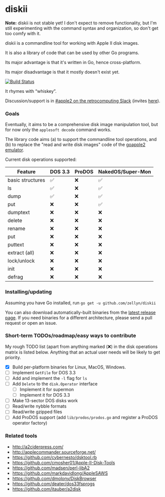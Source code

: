 diskii
======

**Note:** diskii is not stable yet! I don't expect to remove
functionality, but I'm still experimenting with the command syntax and
organization, so don't get too comfy with it.

diskii is a commandline tool for working with Apple II disk images.

It is also a library of code that can be used by other Go programs.

Its major advantage is that it's written in Go, hence
cross-platform.

Its major disadvantage is that it mostly doesn't exist yet.

[![Build Status](https://travis-ci.org/zellyn/diskii.svg?branch=master)](https://travis-ci.org/zellyn/diskii)

It rhymes with “whiskey”.

Discussion/support is in
[#apple2 on the retrocomputing Slack](https://retrocomputing.slack.com/messages/apple2/)
(invites [here](https://retrocomputing.herokuapp.com)).

### Goals

Eventually, it aims to be a comprehensive disk image manipulation
tool, but for now only the `applesoft decode` command works.

The library code aims (a) to support the commandline tool operations,
and (b) to replace the "read and write disk images" code of the
[goapple2 emulator](https://github.com/zellyn/goapple2).

Current disk operations supported:

| Feature          | DOS 3.3            | ProDOS | NakedOS/Super-Mon  |
| ---------------- | ------------------ | ------ | ------------------ |
| basic structures | :white_check_mark: | :x:    | :white_check_mark: |
| ls               | :white_check_mark: | :x:    | :white_check_mark: |
| dump             | :white_check_mark: | :x:    | :white_check_mark: |
| put              | :x:                | :x:    | :white_check_mark: |
| dumptext         | :x:                | :x:    | :x:                |
| delete           | :x:                | :x:    | :x:                |
| rename           | :x:                | :x:    | :x:                |
| put              | :x:                | :x:    | :x:                |
| puttext          | :x:                | :x:    | :x:                |
| extract (all)    | :x:                | :x:    | :x:                |
| lock/unlock      | :x:                | :x:    | :x:                |
| init             | :x:                | :x:    | :x:                |
| defrag           | :x:                | :x:    | :x:                |

### Installing/updating
Assuming you have Go installed, run `go get -u github.com/zellyn/diskii`

You can also download automatically-built binaries from the
[latest release
page](https://github.com/zellyn/diskii/releases/latest). If you
need binaries for a different architecture, please send a pull
request or open an issue.

### Short-term TODOs/roadmap/easy ways to contribute

My rough TODO list (apart from anything marked (:x:) in the disk
operations matrix is listed below. Anything that an actual user needs
will be likely to get priority.

- [x] Build per-platform binaries for Linux, MacOS, Windows.
- [ ] Implement `GetFile` for DOS 3.3
- [ ] Add and implement the `-l` flag for `ls`
- [ ] Add `Delete` to the `disk.Operator` interface
  - [ ] Implement it for supermon
  - [ ] Implement it for DOS 3.3
- [ ] Make 13-sector DOS disks work
- [ ] Read/write nybble formats
- [ ] Read/write gzipped files
- [ ] Add ProDOS support (add `lib/prodos/prodos.go` and register a ProDOS operator factory)

### Related tools

- http://a2ciderpress.com/
- http://applecommander.sourceforge.net/
- https://github.com/cybernesto/dsktool.rb
- https://github.com/cmosher01/Apple-II-Disk-Tools
- https://github.com/madsen/perl-libA2
- https://github.com/markdavidlong/AppleSAWS
- https://github.com/dmolony/DiskBrowser
- https://github.com/deater/dos33fsprogs
- https://github.com/jtauber/a2disk
